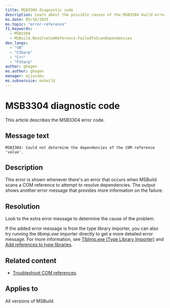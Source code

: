```yaml
---
title: MSB3304 diagnostic code
description: Learn about the possible causes of the MSB3304 build error and get troubleshooting tips.
ms.date: 05/16/2025
ms.topic: "error-reference"
f1_keywords:
  - MSB3304
  - MSBuild.ResolveComReference.FailedToScanDependencies
dev_langs:
  - "VB"
  - "CSharp"
  - "C++"
  - "FSharp"
author: ghogen
ms.author: ghogen
manager: mijacobs
ms.subservice: msbuild
---
```

# MSB3304 diagnostic code

<!-- :::ErrorDefinitionDescription::: -->
<!-- :::editable-content name="introDescription"::: -->
This article describes the MSB3304 error code.
<!-- :::editable-content-end::: -->

## Message text

<!-- :::editable-content name="messageText"::: -->
`MSB3304: Could not determine the dependencies of the COM reference 'value'.`
<!-- :::editable-content-end::: -->
<!-- MSB3304: Could not determine the dependencies of the COM reference "{0}". {1} -->

<!-- :::editable-content name="postOutputDescription"::: -->
## Description

This error is shown whenever there's an error that occurs when MSBuild scans a COM reference to attempt to resolve dependencies. The output shows another error message that provides more information on the failure.

## Resolution

Look to the extra error message to determine the cause of the problem.

If the added error message is from the type library importer, you can also try running the *tlbimp.exe* importer directly to get a more detailed error message. For more information, see [TlbImp.exe (Type Library Importer)](/dotnet/framework/tools/tlbimp-exe-type-library-importer) and [Add references to type libraries](/dotnet/framework/interop/how-to-add-references-to-type-libraries).

## Related content

- [Troubleshoot COM references](../troubleshoot-com-references.md).
<!-- :::editable-content-end::: -->
<!-- :::ErrorDefinitionDescription-end::: -->

## Applies to

All versions of MSBuild